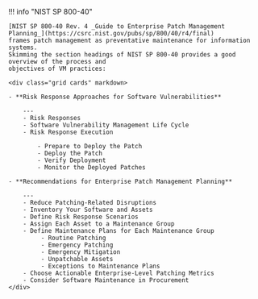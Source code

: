 !!! info "NIST SP 800-40"

    [NIST SP 800-40 Rev. 4 _Guide to Enterprise Patch Management Planning_](https://csrc.nist.gov/pubs/sp/800/40/r4/final)
    frames patch management as preventative maintenance for information systems.
    Skimming the section headings of NIST SP 800-40 provides a good overview of the process and
    objectives of VM practices:

    <div class="grid cards" markdown>

    - **Risk Response Approaches for Software Vulnerabilities**

        ---
        - Risk Responses
        - Software Vulnerability Management Life Cycle
        - Risk Response Execution
        
            - Prepare to Deploy the Patch
            - Deploy the Patch
            - Verify Deployment
            - Monitor the Deployed Patches

    - **Recommendations for Enterprise Patch Management Planning**

        ---
        - Reduce Patching-Related Disruptions
        - Inventory Your Software and Assets
        - Define Risk Response Scenarios
        - Assign Each Asset to a Maintenance Group
        - Define Maintenance Plans for Each Maintenance Group
             - Routine Patching
             - Emergency Patching
             - Emergency Mitigation
             - Unpatchable Assets
             - Exceptions to Maintenance Plans
        - Choose Actionable Enterprise-Level Patching Metrics
        - Consider Software Maintenance in Procurement
    </div>
